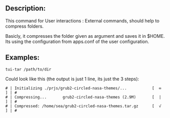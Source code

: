 Description:
------------

This command for User interactions : External commands, should help to compress folders.

Basicly, it compresses the folder given as argument and saves it in $HOME.
Its using the configuration from apps.conf of the user configuration.

Examples:
---------

	tui-tar /path/to/dir

Could look like this (the output is just 1 line, its just the 3 steps):

	# | Initializing ./prjs/grub2-circled-nasa-themes/...           [  ∞   ] | #
	# | Compressing...       grub2-circled-nasa-themes (2.9M)       [  |   ] | #
	# | Compressed: /home/sea/grub2-circled-nasa-themes.tar.gz      [  √   ] | #
